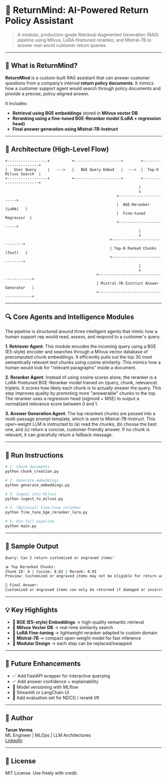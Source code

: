 # 🧠 ReturnMind: AI-Powered Return Policy Assistant

> A modular, production-grade Retrieval-Augmented Generation (RAG) pipeline using Milvus, LoRA-finetuned reranker, and Mistral-7B to answer real-world customer return queries.

---

## 📌 What is ReturnMind?

**ReturnMind** is a custom-built RAG assistant that can answer customer questions from a company’s internal **return policy documents**. It mimics how a customer support agent would search through policy documents and provide a precise, policy-aligned answer.

It includes:

- **Retrieval using BGE embeddings** stored in **Milvus vector DB**
- **Reranking using a fine-tuned BGE-Reranker model (LoRA + regression head)**
- **Final answer generation using Mistral-7B-Instruct**

---

## 🧠 Architecture (High-Level Flow)

```text
+------------------+          +---------------------+        +-----------------------+
|   User Query     |   --->   |   BGE Query Embed   |  --->  |  Top-K Milvus Search  |
+------------------+          +---------------------+        +-----------------------+
                                                            |
                                                            v
                                                  +------------------------+
                                                  |  BGE-Reranker (LoRA)   |
                                                  |  Fine-tuned Regressor  |
                                                  +------------------------+
                                                            |
                                                            v
                                               +------------------------------+
                                               | Top-N Ranked Chunks (Text)   |
                                               +------------------------------+
                                                            |
                                                            v
                                         +----------------------------------------+
                                         | Mistral-7B-Instruct Answer Generator   |
                                         +----------------------------------------+
```

---

## 🔍 Core Agents and Intelligence Modules

The pipeline is structured around three intelligent agents that mimic how a human support rep would read, assess, and respond to a customer's query.

**1. Retriever Agent**: This module encodes the incoming query using a BGE (E5-style) encoder and searches through a Milvus vector database of precomputed chunk embeddings. It efficiently pulls out the top 30 most semantically relevant text chunks using cosine similarity. This mimics how a human would look for "relevant paragraphs" inside a document.

**2. Reranker Agent**: Instead of using cosine scores alone, the reranker is a LoRA-finetuned BGE-Reranker model trained on (query, chunk, relevance) triplets. It scores how likely each chunk is to actually answer the query. This step improves quality by promoting more "answerable" chunks to the top. The reranker uses a regression head (sigmoid + MSE) to output a normalized relevance score between 0 and 1.

**3. Answer Generation Agent**: The top reranked chunks are passed into a multi-passage prompt template, which is sent to Mistral-7B-Instruct. This open-weight LLM is instructed to (a) read the chunks, (b) choose the best one, and (c) return a concise, customer-friendly answer. If no chunk is relevant, it can gracefully return a fallback message.

---

## 🚀 Run Instructions

```bash
# 1. Chunk documents
python chunk_creation.py

# 2. Generate embeddings
python generate_embeddings.py

# 3. Ingest into Milvus
python ingest_to_milvus.py

# 4. (Optional) Fine-tune reranker
python fine_tune_bge_reranker_lora.py

# 5. Run full pipeline
python main.py
```

---

## 🔎 Sample Output

```bash
Query: Can I return customized or engraved items?

📊 Top Reranked Chunks:
Chunk ID: 4 | Cosine: 0.82 | Rerank: 0.91
Preview: Customized or engraved items may not be eligible for return unless...

💬 Final Answer:
Customized or engraved items can only be returned if damaged or incorrect. Otherwise, they are final sale.
```

---

## 💡 Key Highlights

- 🔹 **BGE (E5-style) Embeddings** → high-quality semantic retrieval
- 🔹 **Milvus Vector DB** → real-time similarity search
- 🔹 **LoRA Fine-tuning** → lightweight reranker adapted to custom domain
- 🔹 **Mistral-7B** → compact open-weight model for fast inference
- 🔹 **Modular Design** → each step can be replaced/swapped

---

## 🔄 Future Enhancements

- ✅ Add FastAPI wrapper for interactive querying
- ✅ Add answer confidence + explainability
- 🔲 Model versioning with MLflow
- 🔲 Streamlit or LangChain UI
- 🔲 Add evaluation set for NDCG / rerank lift

---

## 👤 Author

**Tarun Verma**\
ML Engineer | MLOps | LLM Architectures\
[LinkedIn](https://linkedin.com/in/your-profile)

---

## 📄 License

MIT License. Use freely with credit.


